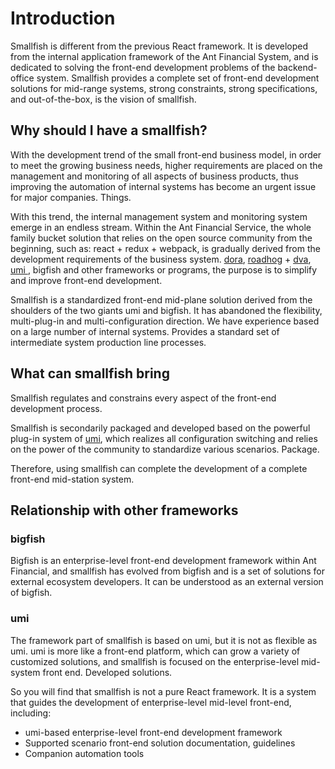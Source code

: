 # Introduction

Smallfish is different from the previous React framework. It is developed from the internal application framework of the Ant Financial System, and is dedicated to solving the front-end development problems of the backend-office system. Smallfish provides a complete set of front-end development solutions for mid-range systems, strong constraints, strong specifications, and out-of-the-box, is the vision of smallfish.

## Why should I have a smallfish?

With the development trend of the small front-end business model, in order to meet the growing business needs, higher requirements are placed on the management and monitoring of all aspects of business products, thus improving the automation of internal systems has become an urgent issue for major companies. Things.

With this trend, the internal management system and monitoring system emerge in an endless stream. Within the Ant Financial Service, the whole family bucket solution that relies on the open source community from the beginning, such as: react + redux + webpack, is gradually derived from the development requirements of the business system. [dora](https://github.com/dora-js), [roadhog](https://github.com/sorrycc/roadhog) + [dva](https://dvajs.com/), [umi ](https://umijs.org/), bigfish and other frameworks or programs, the purpose is to simplify and improve front-end development.

Smallfish is a standardized front-end mid-plane solution derived from the shoulders of the two giants umi and bigfish. It has abandoned the flexibility, multi-plug-in and multi-configuration direction. We have experience based on a large number of internal systems. Provides a standard set of intermediate system production line processes.

## What can smallfish bring

Smallfish regulates and constrains every aspect of the front-end development process.

Smallfish is secondarily packaged and developed based on the powerful plug-in system of [umi](https://umijs.org/), which realizes all configuration switching and relies on the power of the community to standardize various scenarios. Package.

Therefore, using smallfish can complete the development of a complete front-end mid-station system.

## Relationship with other frameworks

### bigfish

Bigfish is an enterprise-level front-end development framework within Ant Financial, and smallfish has evolved from bigfish and is a set of solutions for external ecosystem developers. It can be understood as an external version of bigfish.

### umi

The framework part of smallfish is based on umi, but it is not as flexible as umi. umi is more like a front-end platform, which can grow a variety of customized solutions, and smallfish is focused on the enterprise-level mid-system front end. Developed solutions.

So you will find that smallfish is not a pure React framework. It is a system that guides the development of enterprise-level mid-level front-end, including:

- umi-based enterprise-level front-end development framework
- Supported scenario front-end solution documentation, guidelines
- Companion automation tools
